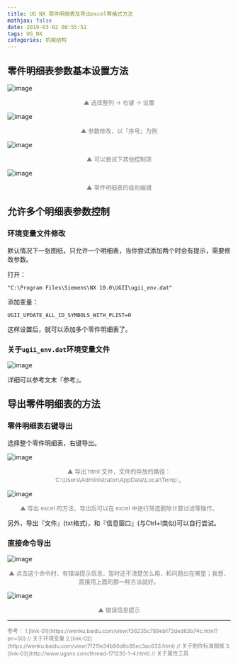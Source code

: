```yaml
---
title: UG NX 零件明细表及导出excel等格式方法
mathjax: false
date: 2019-03-02 08:55:51
tags: UG_NX
categories: 机械结构
---
```


## 零件明细表参数基本设置方法

![image](http://image.huvjie.com/190302-01_img01.jpg)
<div style="font-size:13px;color:gray;text-align:center">▲ 选择整列 -> 右键 -> 设置</div>

<!--more-->

![image](http://image.huvjie.com/190302-01_img02.jpg)
<div style="font-size:13px;color:gray;text-align:center">▲ 参数修改，以『序号』为例</div>

![image](http://image.huvjie.com/190302-01_img03.jpg)
<div style="font-size:13px;color:gray;text-align:center">▲ 可以尝试下其他控制项</div>

![image](http://image.huvjie.com/190302-01_img04.jpg)
<div style="font-size:13px;color:gray;text-align:center">▲ 零件明细表的级别编辑</div>

## 允许多个明细表参数控制

### 环境变量文件修改

默认情况下一张图纸，只允许一个明细表，当你尝试添加两个时会有提示，需要修改参数。

打开：

```
"C:\Program Files\Siemens\NX 10.0\UGII\ugii_env.dat"
```
添加变量：

```
UGII_UPDATE_ALL_ID_SYMBOLS_WITH_PLIST=0
```

这样设置后，就可以添加多个零件明细表了。

### 关于`ugii_env.dat`环境变量文件

![image](http://image.huvjie.com/190302-01_img05.jpg)

详细可以参考文末『参考』。

## 导出零件明细表的方法

### 零件明细表右键导出

选择整个零件明细表，右键导出。

![image](http://image.huvjie.com/190302-01_img06.jpg)

<div style="font-size:13px;color:gray;text-align:center">▲ 导出`html`文件，文件的存放的路径：`C:\Users\Administrator\AppData\Local\Temp`。</div>

![image](http://image.huvjie.com/190302-01_img07.jpg)
<div style="font-size:13px;color:gray;text-align:center">▲ 导出 excel 的方法，导出后可以在 excel 中进行筛选删除计算过滤等操作。</div>

另外，导出『文件』(txt格式)，和『信息窗口』(与Ctrl+I类似)可以自行尝试。

### 直接命令导出

![image](http://image.huvjie.com/190302-01_img08.jpg)
<div style="font-size:13px;color:gray;text-align:center">▲ 点击这个命令时，有错误提示信息，暂时还不清楚怎么用，和问题出在哪里；我想，直接用上面的那一种方法就好。</div>

![image](http://image.huvjie.com/190302-01_img09.jpg)
<div style="font-size:13px;color:gray;text-align:center">▲ 错误信息提示</div>

<hr/>
<span style="color:gray;font-size:12px">
参考：
1.[link-01](https://wenku.baidu.com/view/f36235c789eb172ded63b74c.html?pn=50) //  关于环境变量
2.[link-02](https://wenku.baidu.com/view/7f211e34b90d6c85ec3ac633.html) //  关于制作标准图框
3.[link-03](http://www.ugsnx.com/thread-171235-1-4.html) //  关于属性工具
</span>

